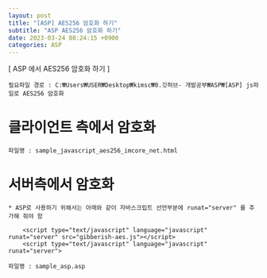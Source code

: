 ```yaml
---
layout: post
title: "[ASP] AES256 암호화 하기"
subtitle: "ASP AES256 암호화 하기"
date: 2023-03-24 08:24:15 +0900
categories: ASP
---
```

[ ASP 에서 AES256 암호화 하기 ]
	
	필요파일 경로 : C:₩Users₩USER₩Desktop₩kimsc₩0.깃허브- 개발공부₩ASP₩[ASP] js파일로 AES256 암호화

# 클라이언트 측에서 암호화

	파일명 : sample_javascript_aes256_imcore_net.html


# 서버측에서 암호화
	* ASP로 사용하기 위해서는 아래와 같이 자바스크립트 선언부분에 runat="server" 를 추가해 줘야 함

		<script type="text/javascript" language="javascript" runat="server" src="gibberish-aes.js"></script>
		<script type="text/javascript" language="javascript" runat="server">

	파일명 : sample_asp.asp


                                                                                                                                                                                                                                                                                                                                                                                            
